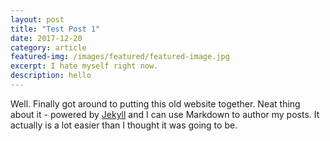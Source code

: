 ```yaml
---
layout: post
title: "Test Post 1"
date: 2017-12-20
category: article
featured-img: /images/featured/featured-image.jpg
excerpt: I hate myself right now.
description: hello
---
```


Well. Finally got around to putting this old website together. Neat thing about it - powered by [Jekyll](http://jekyllrb.com) and I can use Markdown to author my posts. It actually is a lot easier than I thought it was going to be.